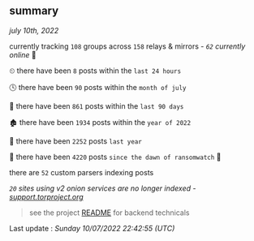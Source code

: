 
## summary
_july 10th, 2022_

currently tracking `108` groups across `158` relays & mirrors - _`62` currently online_ 📡

⏲ there have been `8` posts within the `last 24 hours`

🕓 there have been `90` posts within the `month of july`

📅 there have been `861` posts within the `last 90 days`

🏚 there have been `1934` posts within the `year of 2022`

🚀 there have been `2252` posts `last year`

🦕 there have been `4220` posts `since the dawn of ransomwatch` 🐣

there are `52` custom parsers indexing posts

_`20` sites using v2 onion services are no longer indexed - [support.torproject.org](https://support.torproject.org/onionservices/v2-deprecation/)_

> see the project [README](https://github.com/jmousqueton/ransomwatch#readme) for backend technicals



Last update : _Sunday 10/07/2022 22:42:55 (UTC)_

